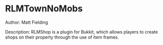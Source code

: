RLMTownNoMobs
=============
Author:
	Matt Fielding

Description:
	RLMShop is a plugin for Bukkit, which allows players to create shops on
	their property through the use of item frames.
